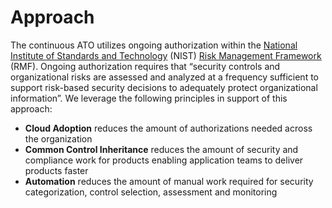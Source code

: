 # Approach

The continuous ATO utilizes ongoing authorization within the [National Institute of Standards and Technology](https://www.nist.gov/) (NIST)
[Risk Management Framework](https://csrc.nist.gov/projects/risk-management) (RMF). Ongoing authorization requires that 
“security controls and organizational risks are assessed and analyzed at a frequency sufficient to support risk-based 
security decisions to adequately protect organizational information”. We leverage the following principles in support 
of this approach:

- **Cloud Adoption** reduces the amount of authorizations needed across the organization
- **Common Control Inheritance** reduces the amount of security and compliance work for products enabling application 
teams to deliver products faster
- **Automation** reduces the amount of manual work required for security categorization, control selection, assessment
and monitoring

